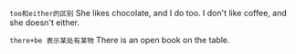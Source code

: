 `too和either的区别`
She likes chocolate, and I do too.
I don't like coffee, and she doesn't either. 

`there+be 表示某处有某物`
There is an open book on the table.